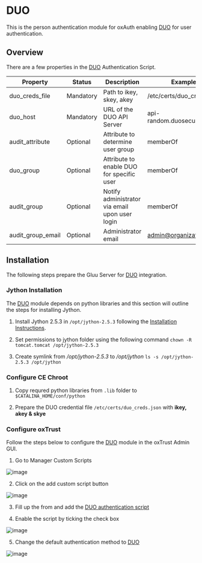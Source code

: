 # DUO 
This is the person authentication module for oxAuth enabling [DUO][duo] for 
user authentication.

## Overview
There are a few properties in the [DUO][duo] Authentication Script.

|	Property	|Status		|	Description	|	Example		|
|-----------------------|---------------|-----------------------|-----------------------|
|duo_creds_file		|Mandatory     |Path to ikey, skey, akey|/etc/certs/duo_creds.json|
|duo_host		|Mandatory    |URL of the DUO API Server|api-random.duosecurity.com|
|audit_attribute	|Optional|Attribute to determine user group|memberOf		|
|duo_group		|Optional|Attribute to enable DUO for specific user|memberOf	|
|audit_group		|Optional|Notify administrator via email upon user login|memberOf|
|audit_group_email	|Optional|Administrator email		| admin@organization.com|

## Installation
The following steps prepare the Gluu Server for [DUO][duo] integration.

### Jython Installation
The [DUO][duo] module depends on python libraries and this section will outline the steps for installing Jython.

1. Install Jython 2.5.3 in `/opt/jython-2.5.3` following the [Installation Instructions](http://wiki.python.org/jython/InstallationInstructions).

2. Set permissions to jython folder using the following command
`chown -R tomcat.tomcat /opt/jython-2.5.3`

3. Create symlink from _/opt/jython-2.5.3_ to _/opt/jython_
`ls -s /opt/jython-2.5.3 /opt/jython`

### Configure CE Chroot

1. Copy requred python libraries from `.lib` folder to `$CATALINA_HOME/conf/python`

2. Prepare the DUO credential file `/etc/certs/duo_creds.json` with **ikey, akey & skye**

### Configure oxTrust
Follow the steps below to configure the [DUO][duo] module in the oxTrust Admin GUI.

1. Go to Manager Custom Scripts  

![image](https://raw.githubusercontent.com/GluuFederation/docs/master/sources/img/2.4/config-script_menu.png)

2. Click on the add custom script button   

![image](https://raw.githubusercontent.com/GluuFederation/docs/master/sources/img/2.4/config-script_add.png)

3. Fill up the from and add the [DUO authentication script](https://raw.githubusercontent.com/GluuFederation/oxAuth/master/Server/integrations/duo/DuoExternalAuthenticator.py)

4. Enable the script by ticking the check box  

![image](https://raw.githubusercontent.com/GluuFederation/docs/master/sources/img/2.4/config-script_enable.png)

5. Change the default authentication method to [DUO][duo]

![image](https://raw.githubusercontent.com/GluuFederation/docs/75518bb90184aa1b096874526b4da5f9f924bd44/sources/img/2.4/admin_auth_default.png)

[duo]: https://www.duosecurity.com "Duo Authentication"
